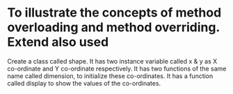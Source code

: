 # To illustrate the concepts of method overloading and method overriding. Extend also used

Create a class called shape. It has two instance variable called x & y as X co-ordinate and Y co-ordinate respectively. It has two functions of the same name called dimension, to initialize these co-ordinates. It has a function called display to show the values of the co-ordinates.
